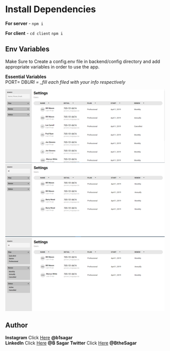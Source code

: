 # Install Dependencies

**For server** - `npm i`

**For client** - `cd client` `npm i`

## Env Variables

Make Sure to Create a config.env file in backend/config directory and add appropriate variables in order to use the app.

**Essential Variables**  
PORT=
DB*URI =
\_fill each filed with your info respectively*

![proof images for challenge 1](/client/assets/Capture-1.PNG "challenge images")
![proof images for challenge 2](/client/assets/Capture-2.PNG "challenge images")
![proof images for challenge 3](/client/assets/Capture-3.PNG "challenge images")

## Author

**Instagram** Click [Here](https://www.instagram.com/b1sagar/) **@b1sagar**  
**LinkedIn** Click [Here](https://www.linkedin.com/in/b-sagar-081bb8136/) **@B Sagar**
**Twitter** Click [Here](https://twitter.com/BtheSagar) **@BtheSagar**

